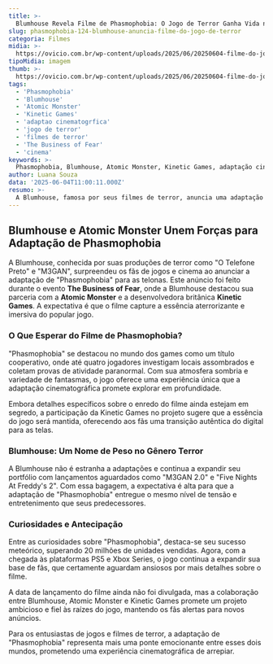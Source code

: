 ```yaml
---
title: >-
  Blumhouse Revela Filme de Phasmophobia: O Jogo de Terror Ganha Vida nas Telas
slug: phasmophobia-124-blumhouse-anuncia-filme-do-jogo-de-terror
categoria: Filmes
midia: >-
  https://ovicio.com.br/wp-content/uploads/2025/06/20250604-filme-do-jogo-phasmophobia.webp
tipoMidia: imagem
thumb: >-
  https://ovicio.com.br/wp-content/uploads/2025/06/20250604-filme-do-jogo-phasmophobia.webp
tags:
  - 'Phasmophobia'
  - 'Blumhouse'
  - 'Atomic Monster'
  - 'Kinetic Games'
  - 'adaptao cinematogrfica'
  - 'jogo de terror'
  - 'filmes de terror'
  - 'The Business of Fear'
  - 'cinema'
keywords: >-
  Phasmophobia, Blumhouse, Atomic Monster, Kinetic Games, adaptação cinematográfica, jogo de terror, filmes de terror, The Business of Fear, cinema
author: Luana Souza
data: '2025-06-04T11:00:11.000Z'
resumo: >-
  A Blumhouse, famosa por seus filmes de terror, anuncia uma adaptação cinematográfica do jogo Phasmophobia, prometendo uma experiência assombrosa. A colaboração com a Atomic Monster e Kinetic Games visa transportar a atmosfera sombria do game para o cinema.
---
```


## Blumhouse e Atomic Monster Unem Forças para Adaptação de Phasmophobia

A Blumhouse, conhecida por suas produções de terror como "O Telefone Preto" e "M3GAN", surpreendeu os fãs de jogos e cinema ao anunciar a adaptação de "Phasmophobia" para as telonas. Este anúncio foi feito durante o evento **The Business of Fear**, onde a Blumhouse destacou sua parceria com a **Atomic Monster** e a desenvolvedora britânica **Kinetic Games**. A expectativa é que o filme capture a essência aterrorizante e imersiva do popular jogo.

### O Que Esperar do Filme de Phasmophobia?

"Phasmophobia" se destacou no mundo dos games como um título cooperativo, onde até quatro jogadores investigam locais assombrados e coletam provas de atividade paranormal. Com sua atmosfera sombria e variedade de fantasmas, o jogo oferece uma experiência única que a adaptação cinematográfica promete explorar em profundidade.

Embora detalhes específicos sobre o enredo do filme ainda estejam em segredo, a participação da Kinetic Games no projeto sugere que a essência do jogo será mantida, oferecendo aos fãs uma transição autêntica do digital para as telas.

### Blumhouse: Um Nome de Peso no Gênero Terror

A Blumhouse não é estranha a adaptações e continua a expandir seu portfólio com lançamentos aguardados como "M3GAN 2.0" e "Five Nights At Freddy's 2". Com essa bagagem, a expectativa é alta para que a adaptação de "Phasmophobia" entregue o mesmo nível de tensão e entretenimento que seus predecessores.

### Curiosidades e Antecipação

Entre as curiosidades sobre "Phasmophobia", destaca-se seu sucesso meteórico, superando 20 milhões de unidades vendidas. Agora, com a chegada às plataformas PS5 e Xbox Series, o jogo continua a expandir sua base de fãs, que certamente aguardam ansiosos por mais detalhes sobre o filme.

A data de lançamento do filme ainda não foi divulgada, mas a colaboração entre Blumhouse, Atomic Monster e Kinetic Games promete um projeto ambicioso e fiel às raízes do jogo, mantendo os fãs alertas para novos anúncios.

Para os entusiastas de jogos e filmes de terror, a adaptação de "Phasmophobia" representa mais uma ponte emocionante entre esses dois mundos, prometendo uma experiência cinematográfica de arrepiar.